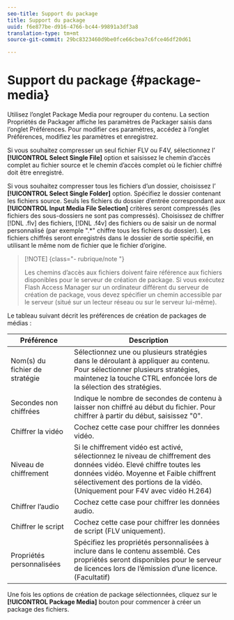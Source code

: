 ```yaml
---
seo-title: Support du package
title: Support du package
uuid: f6e877be-d916-4766-bc44-99891a3df3a8
translation-type: tm+mt
source-git-commit: 29bc8323460d9be0fce66cbea7c6fce46df20d61

---
```



# Support du package {#package-media}

Utilisez l’onglet Package Media pour regrouper du contenu. La section Propriétés de Packager affiche les paramètres de Packager saisis dans l’onglet Préférences. Pour modifier ces paramètres, accédez à l’onglet Préférences, modifiez les paramètres et enregistrez.

Si vous souhaitez compresser un seul fichier FLV ou F4V, sélectionnez l’ **[!UICONTROL Select Single File]** option et saisissez le chemin d’accès complet au fichier source et le chemin d’accès complet où le fichier chiffré doit être enregistré.

Si vous souhaitez compresser tous les fichiers d’un dossier, choisissez l’ **[!UICONTROL Select Single Folder]** option. Spécifiez le dossier contenant les fichiers source. Seuls les fichiers du dossier d’entrée correspondant aux **[!UICONTROL Input Media File Selection]** critères seront compressés (les fichiers des sous-dossiers ne sont pas compressés). Choisissez de chiffrer [!DNL .flv] des fichiers, [!DNL .f4v] des fichiers ou de saisir un  de  normal personnalisé (par exemple &quot;.*&quot; chiffre tous les fichiers du dossier). Les fichiers chiffrés seront enregistrés dans le dossier de sortie spécifié, en utilisant le même nom de fichier que le fichier d’origine.

>[!NOTE] {class=&quot;- rubrique/note &quot;}
>
>Les chemins d’accès aux fichiers doivent faire référence aux fichiers disponibles pour le serveur de création de package. Si vous exécutez Flash Access Manager sur un ordinateur différent du serveur de création de package, vous devez spécifier un chemin accessible par le serveur (situé sur un lecteur réseau ou sur le serveur lui-même).

Le tableau suivant décrit les préférences de création de packages de médias :

| Préférence | Description |
|---|---|
| Nom(s) du fichier de stratégie | Sélectionnez une ou plusieurs stratégies dans le déroulant à appliquer au contenu. Pour sélectionner plusieurs stratégies, maintenez la touche CTRL enfoncée lors de la sélection des stratégies. |
| Secondes non chiffrées | Indique le nombre de secondes de contenu à laisser non chiffré au début du fichier. Pour chiffrer à partir du début, saisissez &quot;0&quot;. |
| Chiffrer la vidéo | Cochez cette case pour chiffrer les données vidéo. |
| Niveau de chiffrement | Si le chiffrement vidéo est activé, sélectionnez le niveau de chiffrement des données vidéo. Elevé chiffre toutes les données vidéo. Moyenne et Faible chiffrent sélectivement des portions de la vidéo. (Uniquement pour F4V avec vidéo H.264) |
| Chiffrer l’audio | Cochez cette case pour chiffrer les données audio. |
| Chiffrer le script | Cochez cette case pour chiffrer les données de script (FLV uniquement). |
| Propriétés personnalisées | Spécifiez les propriétés personnalisées à inclure dans le contenu assemblé. Ces propriétés seront disponibles pour le serveur de licences lors de l’émission d’une licence. (Facultatif) |

Une fois les options de création de package sélectionnées, cliquez sur le **[!UICONTROL Package Media]** bouton pour commencer à créer un package des fichiers.
